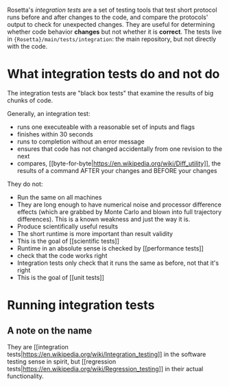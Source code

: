 Rosetta's *integration tests* are a set of testing tools that test short protocol runs before and after changes to the code, and compare the protocols' output to check for unexpected changes. 
They are useful for determining whether code behavior **changes** but not whether it is **correct**. 
The tests live in `{Rosetta}/main/tests/integration`: the main repository, but not directly with the code.

What integration tests do and not do
====================================

The integration tests are "black box tests" that examine the results of big chunks of code.

Generally, an integration test:
* runs one executeable with a reasonable set of inputs and flags
* finishes within 30 seconds
* runs to completion without an error message 
* ensures that code has not changed accidentally from one revision to the next
* compares, [[byte-for-byte|https://en.wikipedia.org/wiki/Diff_utility]], the results of a command AFTER your changes and BEFORE your changes

They do not:
* Run the same on all machines
 * They are long enough to have numerical noise and processor difference effects (which are grabbed by Monte Carlo and blown into full trajectory differences).  This is a known weakness and just the way it is.
* Produce scientifically useful results
 * The short runtime is more important than result validity
 * This is the goal of [[scientific tests]]
 * Runtime in an absolute sense is checked by [[performance tests]]
* check that the code works right
 * Integration tests only check that it runs the same as before, not that it's right
 * This is the goal of [[unit tests]]

Running integration tests
==========================


A note on the name
-------------------
They are [[integration tests|https://en.wikipedia.org/wiki/Integration_testing]] in the software testing sense in spirit, but [[regression tests|https://en.wikipedia.org/wiki/Regression_testing]] in their actual functionality.